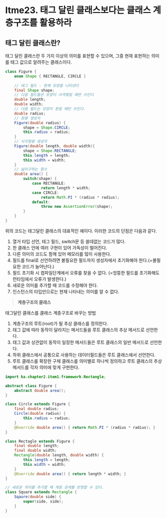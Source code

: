 # Itme23. 태그 달린 클래스보다는 클래스 계층구조를 활용하라

## 태그 달린 클래스란?
태그 달린 클래스란 두 가지 이상의 의미를 표현할 수 있으며, 그중 현재 표현하는 의미를 태그 값으로 알려주는 클래스이다. 
```java
class Figure {
    enum Shape { RECTANGLE, CIRCLE }
    
    // 태그 필드 - 현재 모양을 나타낸다
    final Shape shape;
    // 다음 필드들은 모양이 사격형일 때만 쓰인다    
    double length;
    double width;
    // 다음 필드는 모양이 원일 때만 쓰인다.
    double radius;
    // 원용 생성자
    Figure(double radius) {
        shape = Shape.CIRCLE;
        this.radius = radius;
    }
    // 사각형용 생성자
    Figure(double length, double width){
        shape = Shape.RECTANGLE;
        this.length = length;
        this.width = width;
    }
    // 넓이구하는 함수
    double area() {
        switch(shape) {
            case RECTANGLE:
                return length * width;
            case CIRCLE:
                return Math.PI * (radius * radius);
            default:
                throw new AssertionError(shape);
        }
    }
}
```
위의 코드는 태그달린 클래스의 대표적인 예이다. 이러한 코드의 단점은 다음과 같다.
1. 열거 타입 선언, 태그 필드, switch문 등 쓸데없는 코드가 많다.
2. 한 클래스 안에 여러 구현이 있어 가독성이 떨어진다.
3. 다른 의미의 코드도 함께 있어 메모리를 많이 사용한다.
4. 필드를 final로 선언하려면 불필요한 필드까지 생성자에서 초기화해야 한다.(=불필요한 코드가 늘어난다.)
5. 필드 초기화 시 컴파일단계에서 오류를 찾을 수 없다. (=엉뚱한 필드를 초기화해도 런타임에서 오류가 발생한다.)
6. 새로운 의미를 추가할 때 코드를 수정해야 한다.
7. 인스턴스의 타입만으로는 현재 나타내는 의미를 알 수 없다.

> **계층구조의 클래스**

태그달린 클래스를 클래스 계층구조로 바꾸는 방법
1. 계층구조의 루트(root)가 될 추상 클래스를 정의한다.
2. 태그 값에 따라 동작이 달라지는 메서드들을 루트 클래스의 추상 메서드로 선언한다.
3. 태그 값과 상관없이 동작이 일정한 메서드들은 루트 클래스의 일반 메서드로 선언한다.
4. 하위 클래스에서 공통으로 사용하는 데이터필드들은 루트 클래스에서 선언한다.
5. 루트 클래스를 확장한 구체 클래스를 의미별로 하나씩 정의하고 루트 클래스의 추상 메서드를 각자 의미에 맞게 구현한다.

```java
import ka.chapter2.item1.framework.Rectangle;

abstract class Figure {
    abstract double area();
}

class Circle extends Figure {
    final double radius;
    Circle(double radius) {
        this.radius = radius;
    }
    @Override double area() { return Math.PI * (radius * radius); }
}

class Rectagle extends Figure {
    final double length;
    final double width;
    Rectangle(double length, double width) {
        this.length = length;
        this.width = width;
    }
    @Override double area() { return length * width; }
}

// 새로운 의미를 추가할 때 계층 관계를 반영할 수 있다.
class Square extends Rectangle {
    Sqaure(double side) {
        super(side, side);
    }
} 
```
